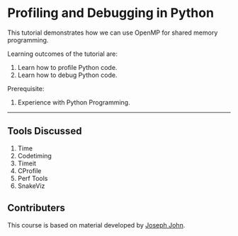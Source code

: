 # Profiling and Debugging in Python

This tutorial demonstrates how we can use OpenMP for shared memory programming.

Learning outcomes of the tutorial are:
1. Learn how to profile Python code.
2. Learn how to debug Python code.


Prerequisite:
1. Experience with Python Programming.
* * *

## Tools Discussed

1. Time
2. Codetiming
3. Timeit
4. CProfile
5. Perf Tools
6. SnakeViz




## Contributers
This course is based on material developed by [Joseph John](http://josephjohn.org).

